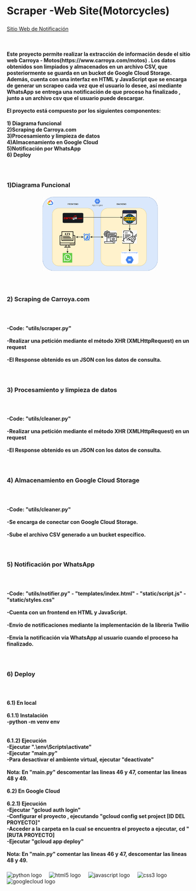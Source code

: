 <h1 align="left">Scraper  -Web Site(Motorcycles)</h1>

###

[Sitio Web de Notificación]([https://mi-repositorio.sharepoint.com/sites/mi-repositorio](https://aerobic-copilot-449214-n9.uc.r.appspot.com/))


<br clear="both">

<h4 align="left">Este proyecto permite realizar la extracción de información desde el sitio web Carroya - Motos(https://www.carroya.com/motos) . Los datos obtenidos son limpiados y almacenados en un archivo CSV, que posteriormente se guarda en un bucket de Google Cloud Storage. Además, cuenta con una interfaz en HTML y JavaScript que se encarga de generar un scrapeo cada vez que el usuario lo desee, así mediante WhatsApp se entrega una notificación de que proceso ha finalizado , junto a un archivo csv que el usuario puede descargar.<br><br>El proyecto está compuesto por los siguientes componentes:<br><br>1) Diagrama funcional<br>2)Scraping de Carroya.com<br>3)Procesamiento y limpieza de datos<br>4)Almacenamiento en Google Cloud<br>5)Notificación por WhatsApp<br>6) Deploy</h4>

###

<br clear="both">

<h3 align="left">1)Diagrama Funcional</h3>

###

<div align="center">
  <img height="200" src="images/DiagramaFuncional.png"  />
</div>

###

<br clear="both">

<h3 align="left">2) Scraping de Carroya.com</h3>

###

<br clear="both">

<h4 align="left">-Code: "utils/scraper.py"<br><br>-Realizar una petición mediante el método XHR (XMLHttpRequest) en un request<br><br>-El Response obtenido es un JSON con los datos de consulta.</h4>

###

<br clear="both">

<h3 align="left">3) Procesamiento y limpieza de datos</h3>

###

<br clear="both">

<h4 align="left">-Code: "utils/cleaner.py"<br><br>-Realizar una petición mediante el método XHR (XMLHttpRequest) en un request<br><br>-El Response obtenido es un JSON con los datos de consulta.</h4>

###

<br clear="both">

<h3 align="left">4) Almacenamiento en Google Cloud Storage</h3>

###

<br clear="both">

<h4 align="left">-Code: "utils/cleaner.py"<br><br>-Se encarga de conectar con Google Cloud Storage.<br><br>-Sube el archivo CSV generado a un bucket específico.</h4>

###

<br clear="both">

<h3 align="left">5) Notificación por WhatsApp</h3>

###

<br clear="both">

<h4 align="left">-Code: "utils/notifier.py" - "templates/index.html" - "static/script.js" - "static/styles.css"<br><br>-Cuenta con un frontend en HTML y JavaScript.<br><br>-Envío de notificaciones mediante la implementación de la libreria Twilio<br><br>-Envía la notificación vía WhatsApp al usuario cuando el proceso ha finalizado.</h4>

###

<br clear="both">

<h3 align="left">6) Deploy</h3>

###

<br clear="both">

<h4 align="left">6.1) En local<br><br>6.1.1) Instalación<br>-python -m venv env<br><br><br>6.1.2) Ejecución<br>-Ejecutar ".\env\Scripts\activate"<br>-Ejecutar "main.py"<br>-Para desactivar el ambiente virtual, ejecutar "deactivate"<br><br>Nota: En "main.py" descomentar las lineas 46 y 47, comentar las lineas 48 y 49.<br><br>6.2) En Google Cloud<br><br>6.2.1) Ejecución<br>-Ejecutar "gcloud auth login"<br>-Configurar el proyecto , ejecutando "gcloud config set project [ID DEL PROYECTO]" <br>-Acceder a la carpeta en la cual se encuentra el proyecto a ejecutar, cd "[RUTA PROYECTO]<br>-Ejecutar "gcloud app deploy"<br><br>Nota: En "main.py" comentar las lineas 46 y 47, descomentar las lineas 48 y 49.</h4>

###

<div align="left">
  <img src="https://cdn.jsdelivr.net/gh/devicons/devicon/icons/python/python-original.svg" height="40" alt="python logo"  />
  <img width="12" />
  <img src="https://cdn.jsdelivr.net/gh/devicons/devicon/icons/html5/html5-original.svg" height="40" alt="html5 logo"  />
  <img width="12" />
  <img src="https://cdn.jsdelivr.net/gh/devicons/devicon/icons/javascript/javascript-original.svg" height="40" alt="javascript logo"  />
  <img width="12" />
  <img src="https://cdn.jsdelivr.net/gh/devicons/devicon/icons/css3/css3-original.svg" height="40" alt="css3 logo"  />
  <img width="12" />
  <img src="https://cdn.jsdelivr.net/gh/devicons/devicon/icons/googlecloud/googlecloud-original.svg" height="40" alt="googlecloud logo"  />
</div>

###
